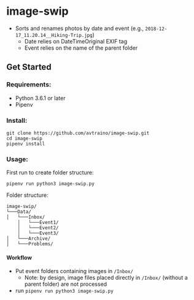 # image-swip   

- Sorts and renames photos by date and event (e.g., `2018-12-17_11.20.14__Hiking-Trip.jpg`)
    - Date relies on DateTimeOriginal EXIF tag
    - Event relies on the name of the parent folder

## Get Started
### Requirements:
* Python 3.6.1 or later
* Pipenv
### Install:
```
git clone https://github.com/avtraino/image-swip.git
cd image-swip
pipenv install
```

### Usage:
First run to create folder structure:
```
pipenv run python3 image-swip.py
```
Folder structure:
```
image-swip/
└───Data/
│   └───Inbox/
    │   └───Event1/
    │   └───Event2/
    │   └───Event3/
│   └───Archive/
│   └───Problems/
```

#### Workflow
* Put event folders containing images in `/Inbox/`
    - Note: by design, image files placed directly in `/Inbox/` (without a parent folder) are not processed
* run `pipenv run python3 image-swip.py`

    
    
